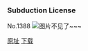 ### Subduction License
No.1388
![图片不见了~~~](https://imgs.xkcd.com/comics/subduction_license.png)

[原址](https://xkcd.com//1388) [下载](https://imgs.xkcd.com/comics/subduction_license.png)

